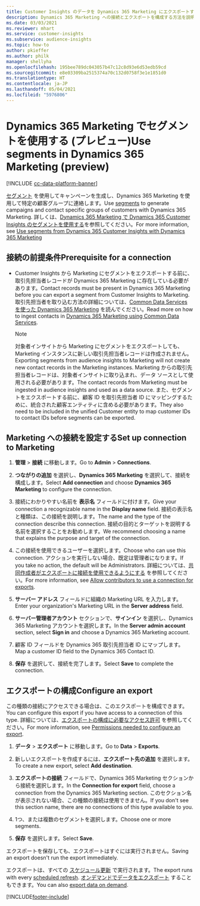 ```yaml
---
title: Customer Insights のデータを Dynamics 365 Marketing にエクスポートする
description: Dynamics 365 Marketing への接続とエクスポートを構成する方法を説明します。
ms.date: 03/03/2021
ms.reviewer: mhart
ms.service: customer-insights
ms.subservice: audience-insights
ms.topic: how-to
author: pkieffer
ms.author: philk
manager: shellyha
ms.openlocfilehash: 195bee789dc043057b47c12c8d93e6d53edb59cd
ms.sourcegitcommit: e8e03309ba2515374a70c132d0758f3e1e1851d0
ms.translationtype: HT
ms.contentlocale: ja-JP
ms.lasthandoff: 05/04/2021
ms.locfileid: "5976806"
---
```

# <a name="use-segments-in-dynamics-365-marketing-preview"></a><span data-ttu-id="22962-103">Dynamics 365 Marketing でセグメントを使用する (プレビュー)</span><span class="sxs-lookup"><span data-stu-id="22962-103">Use segments in Dynamics 365 Marketing (preview)</span></span>

[!INCLUDE [cc-data-platform-banner](../includes/cc-data-platform-banner.md)]

<span data-ttu-id="22962-104">[セグメント](segments.md) を使用してキャンペーンを生成し、Dynamics 365 Marketing を使用して特定の顧客グループに連絡します。</span><span class="sxs-lookup"><span data-stu-id="22962-104">Use [segments](segments.md) to generate campaigns and contact specific groups of customers with Dynamics 365 Marketing.</span></span> <span data-ttu-id="22962-105">詳しくは、[Dynamics 365 Marketing で Dynamics 365 Customer Insights のセグメントを使用する](/dynamics365/marketing/customer-insights-segments)を参照してください。</span><span class="sxs-lookup"><span data-stu-id="22962-105">For more information, see [Use segments from Dynamics 365 Customer Insights with Dynamics 365 Marketing](/dynamics365/marketing/customer-insights-segments)</span></span>

## <a name="prerequisite-for-a-connection"></a><span data-ttu-id="22962-106">接続の前提条件</span><span class="sxs-lookup"><span data-stu-id="22962-106">Prerequisite for a connection</span></span>

- <span data-ttu-id="22962-107">Customer Insights から Marketing にセグメントをエクスポートする前に、取引先担当者レコードが Dynamics 365 Marketing に存在している必要があります。</span><span class="sxs-lookup"><span data-stu-id="22962-107">Contact records must be present in Dynamics 365 Marketing before you can export a segment from Customer Insights to Marketing.</span></span> <span data-ttu-id="22962-108">取引先担当者を取り込む方法の詳細については、[Common Data Services を使った Dynamics 365 Marketing](connect-power-query.md) を読んでください。</span><span class="sxs-lookup"><span data-stu-id="22962-108">Read more on how to ingest contacts in [Dynamics 365 Marketing using Common Data Services](connect-power-query.md).</span></span>

  > [!NOTE]
  > <span data-ttu-id="22962-109">対象者インサイトから Marketing にセグメントをエクスポートしても、Marketing インスタンスに新しい取引先担当者レコードは作成されません。</span><span class="sxs-lookup"><span data-stu-id="22962-109">Exporting segments from audience insights to Marketing will not create new contact records in the Marketing instances.</span></span> <span data-ttu-id="22962-110">Marketing からの取引先担当者レコードは、対象者インサイトに取り込まれ、データ ソースとして使用される必要があります。</span><span class="sxs-lookup"><span data-stu-id="22962-110">The contact records from Marketing must be ingested in audience insights and used as a data source.</span></span> <span data-ttu-id="22962-111">また、セグメントをエクスポートする前に、顧客 ID を取引先担当者 ID にマッピングするために、統合された顧客エンティティに含める必要があります。</span><span class="sxs-lookup"><span data-stu-id="22962-111">They also need to be included in the unified Customer entity to map customer IDs to contact IDs before segments can be exported.</span></span>

## <a name="set-up-connection-to-marketing"></a><span data-ttu-id="22962-112">Marketing への接続を設定する</span><span class="sxs-lookup"><span data-stu-id="22962-112">Set up connection to Marketing</span></span>

1. <span data-ttu-id="22962-113">**管理** > **接続** に移動します。</span><span class="sxs-lookup"><span data-stu-id="22962-113">Go to **Admin** > **Connections**.</span></span>

1. <span data-ttu-id="22962-114">**つながりの追加** を選択し、**Dynamics 365 Marketing** を選択して、接続を構成します。</span><span class="sxs-lookup"><span data-stu-id="22962-114">Select **Add connection** and choose **Dynamics 365 Marketing** to configure the connection.</span></span>

1. <span data-ttu-id="22962-115">接続にわかりやすい名前を **表示名** フィールドに付けます。</span><span class="sxs-lookup"><span data-stu-id="22962-115">Give your connection a recognizable name in the **Display name** field.</span></span> <span data-ttu-id="22962-116">接続の表示名と種類は、この接続を説明します。</span><span class="sxs-lookup"><span data-stu-id="22962-116">The name and the type of the connection describe this connection.</span></span> <span data-ttu-id="22962-117">接続の目的とターゲットを説明する名前を選択することをお勧めします。</span><span class="sxs-lookup"><span data-stu-id="22962-117">We recommend choosing a name that explains the purpose and target of the connection.</span></span>

1. <span data-ttu-id="22962-118">この接続を使用できるユーザーを選択します。</span><span class="sxs-lookup"><span data-stu-id="22962-118">Choose who can use this connection.</span></span> <span data-ttu-id="22962-119">アクションを実行しない場合、既定は管理者になります。</span><span class="sxs-lookup"><span data-stu-id="22962-119">If you take no action, the default will be Administrators.</span></span> <span data-ttu-id="22962-120">詳細については、[共同作成者がエクスポートに接続を使用できるようにする](connections.md#allow-contributors-to-use-a-connection-for-exports) を参照してください。</span><span class="sxs-lookup"><span data-stu-id="22962-120">For more information, see [Allow contributors to use a connection for exports](connections.md#allow-contributors-to-use-a-connection-for-exports).</span></span>

1. <span data-ttu-id="22962-121">**サーバー アドレス** フィールドに組織の Marketing URL を入力します。</span><span class="sxs-lookup"><span data-stu-id="22962-121">Enter your organization's Marketing URL in the **Server address** field.</span></span>

1. <span data-ttu-id="22962-122">**サーバー管理者アカウント** セクションで、**サインイン** を選択し、Dynamics 365 Marketing アカウントを選択します。</span><span class="sxs-lookup"><span data-stu-id="22962-122">In the **Server admin account** section, select **Sign in** and choose a Dynamics 365 Marketing account.</span></span>

1. <span data-ttu-id="22962-123">顧客 ID フィールドを Dynamics 365 取引先担当者 ID にマップします。</span><span class="sxs-lookup"><span data-stu-id="22962-123">Map a customer ID field to the Dynamics 365 Contact ID.</span></span>

1. <span data-ttu-id="22962-124">**保存** を選択して、接続を完了します。</span><span class="sxs-lookup"><span data-stu-id="22962-124">Select **Save** to complete the connection.</span></span> 

## <a name="configure-an-export"></a><span data-ttu-id="22962-125">エクスポートの構成</span><span class="sxs-lookup"><span data-stu-id="22962-125">Configure an export</span></span>

<span data-ttu-id="22962-126">この種類の接続にアクセスできる場合は、このエクスポートを構成できます。</span><span class="sxs-lookup"><span data-stu-id="22962-126">You can configure this export if you have access to a connection of this type.</span></span> <span data-ttu-id="22962-127">詳細については、[エクスポートの構成に必要なアクセス許可](export-destinations.md#set-up-a-new-export) を参照してください。</span><span class="sxs-lookup"><span data-stu-id="22962-127">For more information, see [Permissions needed to configure an export](export-destinations.md#set-up-a-new-export).</span></span>

1. <span data-ttu-id="22962-128">**データ** > **エクスポート** に移動します。</span><span class="sxs-lookup"><span data-stu-id="22962-128">Go to **Data** > **Exports**.</span></span>

1. <span data-ttu-id="22962-129">新しいエクスポートを作成するには、**エクスポート先の追加** を選択します。</span><span class="sxs-lookup"><span data-stu-id="22962-129">To create a new export, select **Add destination**.</span></span>

1. <span data-ttu-id="22962-130">**エクスポートの接続** フィールドで、Dynamics 365 Marketing セクションから接続を選択します。</span><span class="sxs-lookup"><span data-stu-id="22962-130">In the **Connection for export** field, choose a connection from the Dynamics 365 Marketing section.</span></span> <span data-ttu-id="22962-131">このセクション名が表示されない場合、この種類の接続は使用できません。</span><span class="sxs-lookup"><span data-stu-id="22962-131">If you don't see this section name, there are no connections of this type available to you.</span></span>

1. <span data-ttu-id="22962-132">1つ、または複数のセグメントを選択します。</span><span class="sxs-lookup"><span data-stu-id="22962-132">Choose one or more segments.</span></span>

1. <span data-ttu-id="22962-133">**保存** を選択します。</span><span class="sxs-lookup"><span data-stu-id="22962-133">Select **Save**.</span></span>

<span data-ttu-id="22962-134">エクスポートを保存しても、エクスポートはすぐには実行されません。</span><span class="sxs-lookup"><span data-stu-id="22962-134">Saving an export doesn't run the export immediately.</span></span>

<span data-ttu-id="22962-135">エクスポートは、すべての [スケジュール更新](system.md#schedule-tab) で実行されます。</span><span class="sxs-lookup"><span data-stu-id="22962-135">The export runs with every [scheduled refresh](system.md#schedule-tab).</span></span> <span data-ttu-id="22962-136">[オンデマンドでデータをエクスポート](export-destinations.md#run-exports-on-demand) することもできます。</span><span class="sxs-lookup"><span data-stu-id="22962-136">You can also [export data on demand](export-destinations.md#run-exports-on-demand).</span></span> 

[!INCLUDE[footer-include](../includes/footer-banner.md)]
